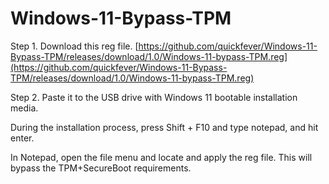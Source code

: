 # Windows-11-Bypass-TPM

Step 1. Download this reg file. [https://github.com/quickfever/Windows-11-Bypass-TPM/releases/download/1.0/Windows-11-bypass-TPM.reg](https://github.com/quickfever/Windows-11-Bypass-TPM/releases/download/1.0/Windows-11-bypass-TPM.reg)

Step 2. Paste it to the USB drive with Windows 11 bootable installation media.

During the installation process, press Shift + F10 and type notepad, and hit enter.

In Notepad, open the file menu and locate and apply the reg file. This will bypass the TPM+SecureBoot requirements.
